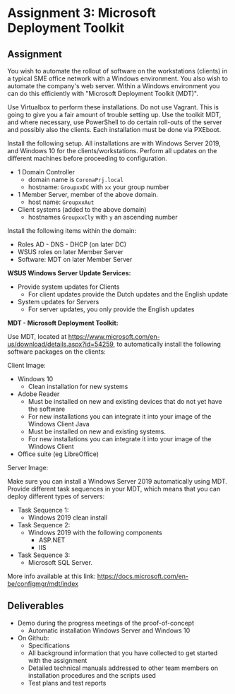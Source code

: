 # Assignment 3: Microsoft Deployment Toolkit

## Assignment

You wish to automate the rollout of software on the workstations (clients) in a typical SME office network with a Windows environment. You also wish to automate the company's web server. Within a Windows environment you can do this efficiently with "Microsoft Deployment Toolkit (MDT)".

Use Virtualbox to perform these installations. Do not use Vagrant. This is going to give you a fair amount of trouble setting up. Use the toolkit MDT, and where necessary, use PowerShell to do certain roll-outs of the server and possibly also the clients. Each installation must be done via PXEboot.

Install the following setup. All installations are with Windows Server 2019, and Windows 10 for the clients/workstations. Perform all updates on the different machines before proceeding to configuration.

- 1 Domain Controller
    - domain name is `CoronaPrj.local`
    - hostname: `GroupxxDC` with `xx` your group number
- 1 Member Server, member of the above domain.
    - host name: `GroupxxAut`
- Client systems (added to the above domain)
    - hostnames `GroupxxCly` with `y` an ascending number

Install the following items within the domain:

- Roles AD - DNS - DHCP (on later DC)
- WSUS roles on later Member Server
- Software: MDT on later Member Server

**WSUS Windows Server Update Services:**

- Provide system updates for Clients
    - For client updates provide the Dutch updates and the English update
- System updates for Servers
    - For server updates, you only provide the English updates

**MDT - Microsoft Deployment Toolkit:**

Use MDT, located at <https://www.microsoft.com/en-us/download/details.aspx?id=54259>, to automatically install the following software packages on the clients:

Client Image:

- Windows 10
    - Clean installation for new systems
- Adobe Reader
    - Must be installed on new and existing devices that do not yet have the software
    - For new installations you can integrate it into your image of the Windows Client
Java
    - Must be installed on new and existing systems.
    - For new installations you can integrate it into your image of the Windows Client
- Office suite (eg LibreOffice)

Server Image:

Make sure you can install a Windows Server 2019 automatically using MDT. Provide different task sequences in your MDT, which means that you can deploy different types of servers:

- Task Sequence 1:
    - Windows 2019 clean install
- Task Sequence 2:
    - Windows 2019 with the following components
        - ASP.NET
        - IIS
- Task Sequence 3:
    - Microsoft SQL Server.

More info available at this link: <https://docs.microsoft.com/en-be/configmgr/mdt/index>

## Deliverables

- Demo during the progress meetings of the proof-of-concept
    - Automatic installation Windows Server and Windows 10
- On Github:
    - Specifications
    - All background information that you have collected to get started with the assignment
    - Detailed technical manuals addressed to other team members on installation procedures and the scripts used
    - Test plans and test reports
